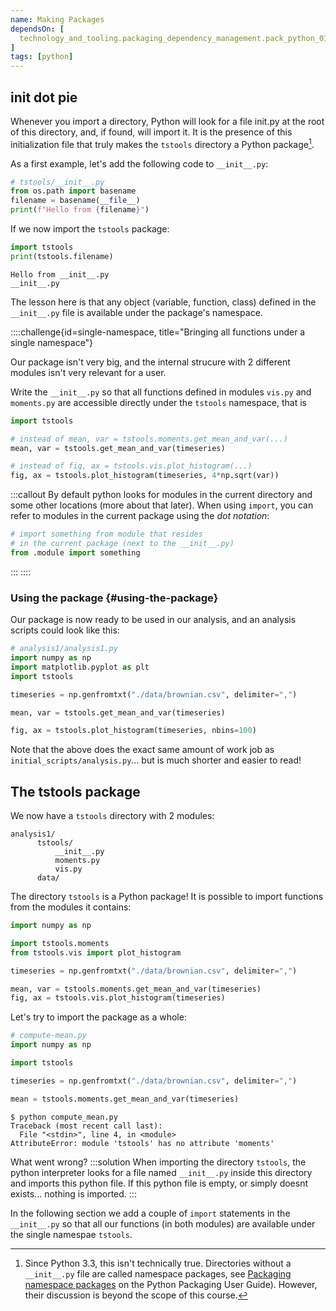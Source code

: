 ```yaml
---
name: Making Packages
dependsOn: [
  technology_and_tooling.packaging_dependency_management.pack_python_01intro
]
tags: [python]
---
```



## init dot pie

Whenever you import a directory, Python will look for a file <span class="underline"><span class="underline">init</span></span>.py at the root of this
directory, and, if found, will import it.
It is the presence of this initialization file that truly makes the `tstools` directory a Python
package[^fn:1].

As a first example, let's add the following code to `__init__.py`:

```python
# tstools/__init__.py
from os.path import basename
filename = basename(__file__)
print(f"Hello from {filename}")
```

If we now import the `tstools` package:

```python
import tstools
print(tstools.filename)
```

```text
Hello from __init__.py
__init__.py
```

The lesson here is that any object (variable, function, class) defined in the `__init__.py` file is available under the package's namespace.


::::challenge{id=single-namespace, title="Bringing all functions under a single 
namespace"}

Our package isn't very big, and the internal strucure with 2 different modules isn't
very relevant for a user.

Write the `__init__.py` so that all functions defined in
modules `vis.py` and `moments.py` are accessible directly
under the `tstools` namespace, that is

```python
import tstools

# instead of mean, var = tstools.moments.get_mean_and_var(...)
mean, var = tstools.get_mean_and_var(timeseries) 

# instead of fig, ax = tstools.vis.plot_histogram(...)
fig, ax = tstools.plot_histogram(timeseries, 4*np.sqrt(var)) 
```
	
:::callout
By default python looks for modules in the current directory
and some other locations (more about that later). When using `import`,
you can refer to modules in the current package using the _dot notation_:

```python
# import something from module that resides
# in the current package (next to the __init__.py)
from .module import something
```
:::
::::


### Using the package {#using-the-package}

Our package is now ready to be used in our analysis, and an analysis scripts could look like this:

```python
# analysis1/analysis1.py
import numpy as np
import matplotlib.pyplot as plt
import tstools

timeseries = np.genfromtxt("./data/brownian.csv", delimiter=",")

mean, var = tstools.get_mean_and_var(timeseries)

fig, ax = tstools.plot_histogram(timeseries, nbins=100)
```

Note that the above does the exact same amount of work job as 
`initial_scripts/analysis.py`... but is much shorter and easier to read!

[^fn:1]: Since Python 3.3, this isn't technically true. Directories without a `__init__.py` file are called namespace packages, see [Packaging namespace packages](https://packaging.python.org/guides/packaging-namespace-packages/) on the Python Packaging User Guide). However, their discussion is beyond the scope of this course.

## The tstools package

We now have a `tstools` directory with 2 modules:

```text
analysis1/
      tstools/
  	      __init__.py
  	      moments.py
  	      vis.py
      data/
```

The directory `tstools` is a Python package! It is possible to import functions from the modules it contains:

```python
import numpy as np

import tstools.moments
from tstools.vis import plot_histogram

timeseries = np.genfromtxt("./data/brownian.csv", delimiter=",")

mean, var = tstools.moments.get_mean_and_var(timeseries)
fig, ax = tstools.vis.plot_histogram(timeseries)
```

Let's try to import the package as a whole:

```python
# compute-mean.py
import numpy as np

import tstools

timeseries = np.genfromtxt("./data/brownian.csv", delimiter=",")

mean = tstools.moments.get_mean_and_var(timeseries)
```

```text
$ python compute_mean.py
Traceback (most recent call last):
  File "<stdin>", line 4, in <module>
AttributeError: module 'tstools' has no attribute 'moments'
```

What went wrong?
:::solution
When importing the directory `tstools`, the python interpreter
looks for a file named `__init__.py` inside this directory and imports this python file.
If this python file is empty, or simply doesnt exists... nothing is imported.
:::

In the following section we add a couple of `import` statements in
the `__init__.py` so that all our functions (in both modules) are
available under the single namespae `tstools`.
